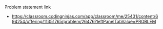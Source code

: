 Problem statement link

- https://classroom.codingninjas.com/app/classroom/me/25431/content/694254/offering/11351765/problem/26476?leftPanelTabValue=PROBLEM
